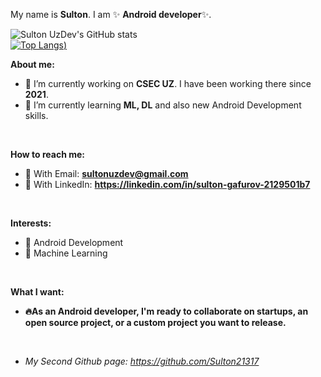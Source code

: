 My name is **Sulton**. I am ✨ **Android developer**✨.
<br/>

![Sulton UzDev's GitHub stats](https://github-readme-stats.vercel.app/api?username=SultonUzDev&show_icons=true&theme=shadow_green)
<br/>
[![Top Langs](https://github-readme-stats.vercel.app/api/top-langs/?username=SultonUzDev&layout=compact))](https://github.com/anuraghazra/github-readme-stats)
<br/>

**About me:**
- 🏢 I’m currently working on **CSEC UZ**. I have been working there since **2021**.
- 🌱 I’m currently learning **ML, DL** and also new Android Development skills.
<br/>

**How to reach me:**
-  📩 With Email: **sultonuzdev@gmail.com**
-  🔗 With LinkedIn: **https://linkedin.com/in/sulton-gafurov-2129501b7**
<br/>

**Interests:**
- 📱 Android Development
- 🤖 Machine Learning
<br/>

**What I want:**
- **🔥As an Android developer, I'm ready to collaborate on startups, an open source project, or a custom project you want to release.**
<br/>

- *My Second Github page:  https://github.com/Sulton21317*


